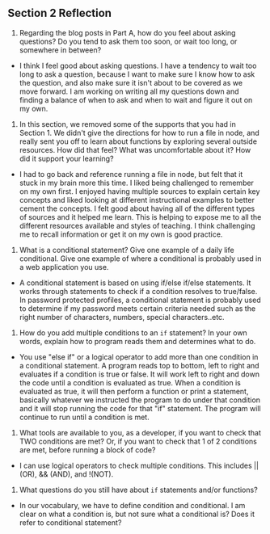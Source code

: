 ## Section 2 Reflection

1. Regarding the blog posts in Part A, how do you feel about asking questions? Do you tend to ask them too soon, or wait too long, or somewhere in between?

* I think I feel good about asking questions. I have a tendency to wait too long to ask a question, because I want to make sure I know how to ask the question, and also make sure it isn't about to be covered as we move forward. I am working on writing all my questions down and finding a balance of when to ask and when to wait and figure it out on my own.


1. In this section, we removed some of the supports that you had in Section 1. We didn't give the directions for how to run a file in node, and really sent you off to learn about functions by exploring several outside resources. How did that feel? What was uncomfortable about it? How did it support your learning?

* I had to go back and reference running a file in node, but felt that it stuck in my brain more this time. I liked being challenged to remember on my own first. I enjoyed having multiple sources to explain certain key concepts and liked looking at different instructional examples to better cement the concepts. I felt good about having all of the different types of sources and it helped me learn. This is helping to expose me to all the different resources available and styles of teaching. I think challenging me to recall information or get it on my own is good practice.

1. What is a conditional statement? Give one example of a daily life conditional. Give one example of where a conditional is probably used in a web application you use.

* A conditional statement is based on using if/else if/else statements. It works through statements to check if a condition resolves to true/false. In password protected profiles, a conditional statement is probably used to determine if my password meets certain criteria needed such as the right number of characters, numbers, special characters..etc.


1. How do you add multiple conditions to an `if` statement? In your own words, explain how to program reads them and determines what to do.

* You use "else if" or a logical operator to add more than one condition in a conditional statement. A program reads top to bottom, left to right and evaluates if a condition is true or false. It will work left to right and down the code until a condition is evaluated as true. When a condition is evaluated as true, it will then perform a function or print a statement, basically whatever we instructed the program to do under that condition and it will stop running the code for that "if" statement. The program will continue to run until a condition is met.

1. What tools are available to you, as a developer, if you want to check that TWO conditions are met? Or, if you want to check that 1 of 2 conditions are met, before running a block of code?

* I can use logical operators to check multiple conditions. This includes || (OR), && (AND), and !(NOT).


1. What questions do you still have about `if` statements and/or functions?

* In our vocabulary, we have to define condition and conditional. I am clear on what a condition is, but not sure what a conditional is? Does it refer to conditional statement?
